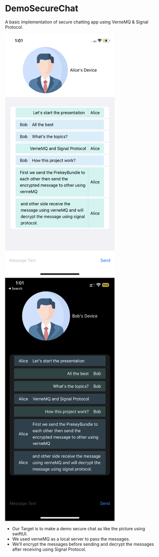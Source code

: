 # DemoSecureChat
A basic implementation of secure chatting app using VerneMQ & Signal Protocol.

  <img src="https://github.com/sifat-mbstu/DemoSecureChat/blob/main/ReadMeImages/AliceSide.PNG" width="360px" height="800px">  <img src="https://github.com/sifat-mbstu/DemoSecureChat/blob/main/ReadMeImages/BobSide.PNG" width="360px" height="800px">
 - Our Target is to make a demo secure chat as like the picture using swiftUI.
 - We used verneMQ as a local server to pass the messages.
 - We’ll encrypt the messages before sending and decrypt the messages after receiving using Signal Protocol.


